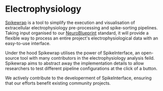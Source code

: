 # Electrophysiology

[Spikewrap](https://github.com/neuroinformatics-unit/spikewrap) is a tool to simplify the execution and visualisation of extracellular electrophysiology pre-processing and spike-sorting pipelines. Taking input organised to our [NeuroBlueprint](https://neuroblueprint.neuroinformatics.dev) standard, it will provide a flexible way to process an entire project's electrophysiological data with an easy-to-use interface.

Under the hood Spikewrap utilises the power of SpikeInterface, an open-source tool with many contributors in the electrophysiology analysis feild. Spikewrap aims to abstract away the implementation details to allow researchers to test different pipeline configurations at the click of a button. 

We actively contribute to the developerment of SpikeInterface, ensuring that our efforts benefit existing community projects. 
